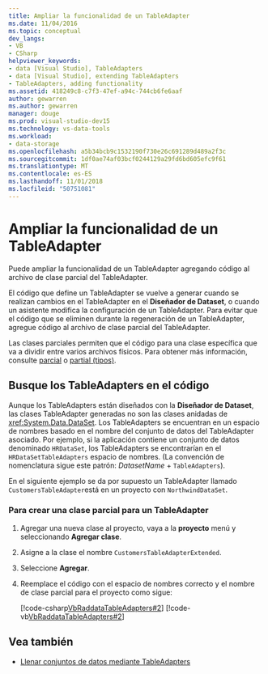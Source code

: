 ```yaml
---
title: Ampliar la funcionalidad de un TableAdapter
ms.date: 11/04/2016
ms.topic: conceptual
dev_langs:
- VB
- CSharp
helpviewer_keywords:
- data [Visual Studio], TableAdapters
- data [Visual Studio], extending TableAdapters
- TableAdapters, adding functionality
ms.assetid: 418249c8-c7f3-47ef-a94c-744cb6fe6aaf
author: gewarren
ms.author: gewarren
manager: douge
ms.prod: visual-studio-dev15
ms.technology: vs-data-tools
ms.workload:
- data-storage
ms.openlocfilehash: a5b34bcb9c1532190f730e26c691289d489a2f3c
ms.sourcegitcommit: 1df0ae74af03bcf0244129a29fd6bd605efc9f61
ms.translationtype: MT
ms.contentlocale: es-ES
ms.lasthandoff: 11/01/2018
ms.locfileid: "50751081"
---
```

# <a name="extend-the-functionality-of-a-tableadapter"></a>Ampliar la funcionalidad de un TableAdapter

Puede ampliar la funcionalidad de un TableAdapter agregando código al archivo de clase parcial del TableAdapter.

El código que define un TableAdapter se vuelve a generar cuando se realizan cambios en el TableAdapter en el **Diseñador de Dataset**, o cuando un asistente modifica la configuración de un TableAdapter. Para evitar que el código que se eliminen durante la regeneración de un TableAdapter, agregue código al archivo de clase parcial del TableAdapter.

Las clases parciales permiten que el código para una clase específica que va a dividir entre varios archivos físicos. Para obtener más información, consulte [parcial](/dotnet/visual-basic/language-reference/modifiers/partial) o [partial (tipos)](/dotnet/csharp/language-reference/keywords/partial-type).

## <a name="locate-tableadapters-in-code"></a>Busque los TableAdapters en el código

Aunque los TableAdapters están diseñados con la **Diseñador de Dataset**, las clases TableAdapter generadas no son las clases anidadas de <xref:System.Data.DataSet>. Los TableAdapters se encuentran en un espacio de nombres basado en el nombre del conjunto de datos del TableAdapter asociado. Por ejemplo, si la aplicación contiene un conjunto de datos denominado `HRDataSet`, los TableAdapters se encontrarían en el `HRDataSetTableAdapters` espacio de nombres. (La convención de nomenclatura sigue este patrón: *DatasetName* + `TableAdapters`).

En el siguiente ejemplo se da por supuesto un TableAdapter llamado `CustomersTableAdapter`está en un proyecto con `NorthwindDataSet`.

### <a name="to-create-a-partial-class-for-a-tableadapter"></a>Para crear una clase parcial para un TableAdapter

1.  Agregar una nueva clase al proyecto, vaya a la **proyecto** menú y seleccionando **Agregar clase**.

2.  Asigne a la clase el nombre `CustomersTableAdapterExtended`.

3.  Seleccione **Agregar**.

4.  Reemplace el código con el espacio de nombres correcto y el nombre de clase parcial para el proyecto como sigue:

     [!code-csharp[VbRaddataTableAdapters#2](../data-tools/codesnippet/CSharp/extend-the-functionality-of-a-tableadapter_1.cs)]
     [!code-vb[VbRaddataTableAdapters#2](../data-tools/codesnippet/VisualBasic/extend-the-functionality-of-a-tableadapter_1.vb)]

## <a name="see-also"></a>Vea también

- [Llenar conjuntos de datos mediante TableAdapters](../data-tools/fill-datasets-by-using-tableadapters.md)